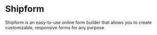 # Shipform
Shipform is an easy-to-use online form builder that allows you to create customizable, responsive forms for any purpose

